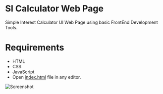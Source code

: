 # SI Calculator Web Page

Simple Interest Calculator UI Web Page using basic FrontEnd Development Tools.

# Requirements

* HTML
* CSS
* JavaScript
* Open [index.html](index.html) file in any editor.







![Screenshot](Scrennshot.png)
